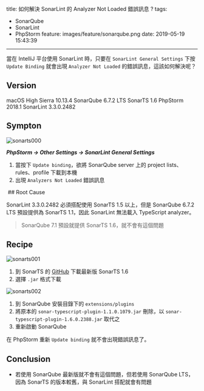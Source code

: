 title: 如何解決 SonarLint 的 Analyzer Not Loaded 錯誤訊息 ?
tags:
  - SonarQube
  - SonarLint
  - PhpStorm
feature: images/feature/sonarqube.png
date: 2019-05-19 15:43:39
---
當在 IntelliJ 平台使用 SonarLint 時，只要在 `SonarLint General Settings` 下按 `Update Binding` 就會出現 `Analyzer Not Loaded` 的錯誤訊息，這該如何解決呢？

<!-- more -->

## Version

macOS High Sierra 10.13.4
SonarQube 6.7.2 LTS
SonarTS 1.6
PhpStorm 2018.1
SonarLint 3.3.0.2482

## Sympton

![sonarts000](/images/sonarqube/analyzer-not-loaded/sonarts000.png)

***PhpStorm -> Other Settings -> SonarLint General Settings***

1. 當按下 `Update binding`，欲將 SonarQube server 上的 project lists、rules、profile 下載到本機
2. 出現 `Analyzers Not Loaded` 錯誤訊息

 ## Root Cause

SonarLint 3.3.0.2482 必須搭配使用 SonarTS 1.5 以上，但是 SonarQube 6.7.2 LTS 預設提供為 SonarTS 1.1，因此 SonarLint 無法載入 TypeScript analyzer。

> SonarQube 7.1 預設就提供 SonarTS 1.6，就不會有這個問題

## Recipe

![sonarts001](/images/sonarqube/analyzer-not-loaded/sonarts001.png)

1. 到 SonarTS 的 [GitHub](https://github.com/SonarSource/SonarTS/releases) 下載最新版 SonarTS 1.6
2. 選擇 `.jar` 格式下載

![sonarts002](/images/sonarqube/analyzer-not-loaded/sonarts002.png)

1. 到 SonarQube 安裝目錄下的 `extensions/plugins` 
2. 將原本的 `sonar-typescript-plugin-1.1.0.1079.jar` 刪除，以 `sonar-typescript-plugin-1.6.0.2388.jar` 取代之
3. 重新啟動 SonarQube

在 PhpStorm 重新 `Update binding` 就不會出現錯誤訊息了。

## Conclusion

* 若使用 SonarQube 最新版就不會有這個問題，但若使用 SonarQube LTS，因為 SonarTS 的版本較舊，與 SonarLint 搭配就會有問題

